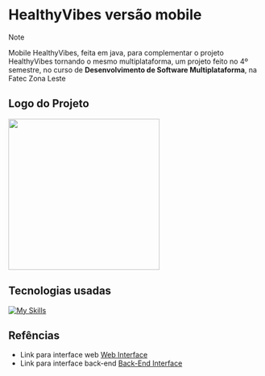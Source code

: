 # HealthyVibes versão mobile
>[!NOTE]
> Mobile HealthyVibes, feita em java, para complementar o projeto HealthyVibes tornando o mesmo multiplataforma, um projeto feito no 4º semestre, no curso de **Desenvolvimento de Software Multiplataforma**, na Fatec Zona Leste
## Logo do Projeto
<img src="https://github.com/DaltonGuima/HealthyVibes-REST-API-Back-End/assets/83316074/531844d7-2e14-4847-8ca5-1dcff03811c3" width="300" height="300" />

## Tecnologias usadas
[![My Skills](https://skillicons.dev/icons?i=ts,nodejs,mongodb,express&theme=dark)](https://skillicons.dev)

## Refências

- Link para interface web [Web Interface](https://github.com/lucasalbuquerque57/Healthy-Vibes-FrontEnd)
- Link para interface back-end [Back-End Interface](https://github.com/DaltonGuima/HealthyVibes-REST-API-Back-End)
